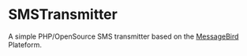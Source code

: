 # SMSTransmitter
A simple PHP/OpenSource SMS transmitter based on the [MessageBird](https://www.messagebird.com) Plateform.
